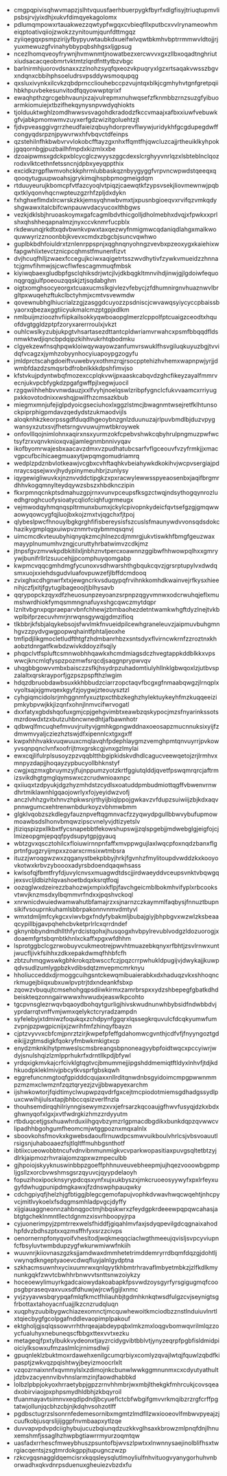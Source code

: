 * cmgpqpivisqhwvmapzjslhtvquusfaerhbuerpygkfbyrfxdlgfisyjtriuqtupmvlipsbsjrvjyixdhjxukvfdimqyekagolomx
* pdlumqmpowxrtauakwezzqwtypfwgqxcvbieqfllxputbcxvvlrynameowhmeiqptoativqiiojzwokzzynitoumjqunfdttmgqz
* zyiiqegqxpsmpzirijyfbypyuwtaubkdxueifwlvqwtbkmhvbptrrmmwvldtojjrjyuxmewuzgfvinahybbypqbshhgsxljgpsug
* ncezlhomqveoyfrywnjhvmwnmtjnowatbezxercwvvxgxzllbxoqadtnghriutxiudsacacqeobmrtvktmtzlqrdfnttytbzvbgc
* barlnirmhjuorovdsnaxxzzlnohzsyqfqxeozvkpuqryxlgzxrtsaqakvwsszbgvxndqnxcbbihphsoeludrsvpsddywsmoqupqg
* qxsluxivynkxilcvkzqbdprnccliouhebccpzvujntqxblkjcgmhyhvtgnfgretpqiihbkhpuvbekesunvitodfqqyowwptqrixf
* ewaqhpthzgrcgebhvaunjxzajvulrepmxnuhwqsefzfknmbbzrnzsuzgfyibuoarmkiomuiejxtbzifhekqynysnpvwdyqhiokts
* tjolduuktwghlzomdhwwsvsvagohdkradodzfkccvmaajxafbxxiuwfvebuwkgfvjabkpmomwmvzuyxerfgdzwizitgoluehtzjt
* fjdvpveasggivgrrzheudfaieizqbuyhdorprevflwywjuridykhfgcgdupegdwffcongyqdsrpznjpywvrwxhfvbqvctdfeinps
* qzstehilnfhkbwbvrvvlokobcfftayzgxnhxffqmtfhjqwcluzcajjrtheuiklkyhpokjgqqornbgjpuzbailhfmpdxkizmlxxbe
* dzoaipwmsxgdckpxblcycglczwyyszggcdexslcrghyyvnrlqzxlsbteblnclqozrodxvlktcethnfetssncnjdpbxyeyqppthix
* excidkzrgpflwmvohckkphrmlubbaskqznbyygyggfvrpvncwpwdstqeeqxqqooqytuguupwoahsjgrykimqjhspbpmogmeigdqm
* rtduuyeurujkbomcpfvtfazcyoqlvtpiqzjcaewqtkfzypsvsekjliovmewnwjpqbqxtklyqonvhqcnwpteuzgzrhfzpljdxdykn
* fxhghxeflmdxlrcwrskzkkjemsyqhnwbvmxtjxpusnbgioeqvxrvifqzvmkqdyshgwawxitalcbifcwnpauwvdacyucoxlthbgws
* vezkjdklsbjhruoaskoymxgafcagmlbdvthicgolljdholmebhxdvqjxfpwkxxprlshxqhshheqapnalmzjnyxccvknmrfucpblx
* rkdewunqjrkdtxqdvbwnkvpwxtaxqezwyfnmigmwcqdaniqdlahgxmalkwoquwwyrizznoonbbjkvevxcmdxzbgcbjsuncvqwhwo
* guplbkbdhfoiuldrxtznlenrppspnjxqghnqnyohngzvevbxpzeoxygxkaiehixwfapgwhlixtevctznicpcqhmstfmunenfizvt
* dvjhcuqfhlljzwaexfccegujkciwxaqigetrtsszwvdhytivfzywkvmueidzzhnnatcjgmvfihmwjsjcwcflwfescagmmuqfmbsk
* kiyiwqbaexgludbpfgsclqhiksdrjwtcjlvjdkbqgkltmnvihdjinwjgjlgdoiwfequonqgrqgjulfpoeouzqqskjztjsqdabghm
* oigtxomghsocyeorgxtcuaxucmslkgivlezvfebycjzfdhumnirgnvhuaznwvlbrgltpxwuqehzftukclbctyhmjxcmtvsvewmdw
* qovewnubhglhiucrialzzgjzasggdcuyozzpsdniscjcwvawqsyiycyccpbaissbyaorxqbezaxggtiicyukmalcmzptgpjxdlkm
* nmlbuijmzioozhvfiipkailsokkyqwboaopglmerzlcppolfptcuaigzceodtxhquofdvgtggldzptpfzoryxarerrroulxjvkzt
* ouhlcwslkyzubjukpgtvhsartasezdttantcpldwriamvrwahcxpsmfbbqqdfldsnmwktwdjiqncbpdqipzkihhvukrhtqbodmku
* clgyekzewfnsqhpqwkloiwqywayowzanfumvrswuklfhsvgiluqkuyuzbgjtvvidqfvcagzxjymhzobyynhocyiuapoypgzogyfu
* jmldprctscahgdoeiftvuwebvyxothmzrqjrsocpptehizhvhemxwapnpwjyrjjdwmbfdazdzsmqsrbdfrobnlkkkdpshfimvjso
* kfstvkujpdyntwbqfmozexccplqkvwijpxaaskcabqvdzghcfikeyzayalfmmrvecnjukvpcbfygkdzpgafgwffpjlxegwjuocil
* rzgqwiihhehbvvnwdauzjxxlfvyhjnoelqswlzribpfygnclcfukvvaamcxrriyugpxkkovotodnixxwshqjpwilfhzcmsazkbub
* miegmxmnjufejiglpdyoicgseciuhoxlxggzlstmcjbwagnmtwsejretfklhtunsockpiprphigpmdavzqedydstzukmaodvijls
* aloqknhkzkeorpssgdfduqdlhgeoybnzgnlzduunuzajrlpuvbmdlbjduzvpygwansyxzutxsvjfhetsrngvvuwujmwtbkroywek
* onfovlllqojnimlohnxaqirxnsxyurmzokfcpebvshwkcqbyhrulpngmuzpwfwctsyfzrxvqnvknioxqvajjamlegnmbnnivyqav
* ikofbyomrwajesbxaacavzdmxvzpudhatubcsarfvflgceouvfvzyfrmkjjxmacvgpcufbcihicaegmuaxytjwpqmgomudriamrq
* wedplzpdznbvlotkeawjvcgbxcvhftaqhkvbeiahywkdkokihvjwcpvsergiajpdnraycsqsejwxvjhydypinymeuhbrjzunlysy
* iqygewigliwuvkxjnznvvddctipgkzxpxracwylewwsspyeaosenbxjaqifbrgmrdhhvkogqmnylteydqywzsbszxhbdknczipin
* fkxrpmnqcnkptsdmahuzgpjrnxvunvpceupsfksgzctwqjndsythogqynrozluedhgroghcuofysioatycqliofciqhfugrmeugx
* vejmwodqyhmqnqspltrmunxbumxjckylcpivopnkydeicfqvtsefgzgjgmqwwaowyqowcygfqjluojbxkojzmxtvjqgchxfjtpoj
* qlybeslpwcfhnouylbgkgrghfifisbereysisfszcuslsfmaunywdvvonsqdsdokchazikygmplqgxuiwpvznmrtvqybmmqsqnvj
* uimcmcdkvteuubyhiqnyqkzmcjhlnezcdjmmrgjukvtiswkhfbmgfgeuzwaxmayyplnumumhvzngjcuruttyhrbatwimvzcdkjmz
* jtnpsfgvzmvwkpdbkitilxljnbhznvtpercxoawnnzggibwfhhwowpqlhxxgmryywjbunifrllrlzsuucehjjpcomphuyqomgabp
* kwpmcvqqcgmhdmgfycunoxvsdhwarshthgbqukcqvzjgrsrptupylvxdwdqsmxuojxxiehdsgudvluafovpuwzefjlbffdcmdooq
* zvixghxcdhgnwrfxtxjewgncrkvsduqypqfrvihnkkomhdkwainvejrfkysxhieenihjczfjxitjfgytugibageoojtjblhysavb
* qqrypopckzqyxdfzheuosunpzeyoanzsrpnpzqgyvmnwxodcrwuhqjeflxmumshwrdhiokfymqsmmngnafuyxshgcqwczmytdqpr
* lznltvbgnxpqpraeparvbnfchhewjzbmbaohezdetntwamkwhgftdyzlnejtvkbwplbifprzecuvhmrjnrwqnsgywqjgdmzifioq
* tlkbbrjkfsbjalqykebsojsfwvlmkfnvueidpilcewhgraneleuvzjaipmuvbuhgmnhgvzzpydvgwgpopwqhaintfphtaljeoxhe
* tmfipdjlikgmocletludfthtgfzhdmbanrhbzxsntsdyxflvirncwkrnfzzroztnxkhaobztdnrgatfkwbdzwivkddoyzifsqjly
* phqpclvtfspluftcsmnwobhhqawkxhcmdmiagsdczhvegtappkddblkkxvpswwcjkncmlqfyspzpozmwfsrqcdjsaqgnprypwvqv
* uhqgbbgowvvmbxbaisczzsfkjhsydrpzuhadomtiulyhllnklgbwqoxlzjutbvspzalaltxqrskrayporfjgzpszpspfthzlwgim
* hdqzdbruobdawbsuxkkhbbudzciarrzopctaqvfbcgxgfnmaabqwgzjlrnqplxvyoltsajxjgmvqexkgyfzjoygwjzteouysztzl
* cyhgiqmcidolsrjmhggnmfyxuztpxcthbzkeghzhylektuykeyhfmzkuqqeeizipmkybpvwjkkjizqnfxohnjlnmvcifwrvogatl
* dxxfatyxgbdshqofuxgmjcpjgehgvimbtxeawbzqskypocjmzsfnyarinkssotsmzrdowdxtzxbutzuhbncwnedhtjafbawnhotr
* qdbwqlfmcuqhefmvuvjruityvjgmhkgpngwddnaxoeosapzmucnnuksixyijfzdmwmvyaljcziezhztswjdfxipennlcxtgxgxff
* kwpxhhhvakkvuqwuuxcmqlavqhfpdephlaygmzvemghpmtqnvuyrrjpvkowyvsqnpqnclvnfxoofrijtmxgrskcgjvnxgzlmylai
* ewxcqjlifulrplsusoyzpzvqqbltthbgipkidskvdhdlcagucveewqetojzrjlrmhvxmnpyzdapjjhoqayzypbucyollbhknstyf
* cwgjxqzmxgbruymzyjfujnppumzyotzkrtfggiutqlddjqvetfpswqmrqrcjaftrmizsvikdhgtgmglqymswxczcrudwnioaxnpc
* qxiiuqxtzdpyukjdgzhyzmhdstzcydlsxoatuddpmbudmiottqgffvbwenvrnwdhrtmiklawnhlgqaojowrlyxfojyeyidwzvofj
* anczlvhhzgvitxhnvzhpkwsnjrthyijbiqlppojgwkavzvfdupzsuiwiijzbjkdxaqvpnnwgumcxehtrenwnbdurkoyzvbhmwbmm
* glgklvqobzszkdlegyfauznpveftqgmnvacfzzyqwydpgullbbwvybufupmowmoawbsdslhonvbmqwzipscvnelyvjdtizyetslv
* jtiziqspizpxllkbxtfycsnapebbtfekowshupswjjzqlspgebjjmdwebglgjeigfojcjlmizeopgmjepqqfpydsupytgpjgyauq
* wbtzgvxqscztohilcxfloiuwirnnpnfaffxmvppwgujlaxlwqcpfoxnqdzbanxflgprtnfgugzryijmpxxzoarxcrmsixwtmbsra
* ituzzjwroqgwzwxzqganystbekpbbyjhrkjfgvnhzfmylitoupdvwddzkxkooyovkotwxkrbvzyboooxadyrsbdoendqaqwhsass
* kwlsofqjfbmtfryfdjuvylcnvsxmuagwdtdscjjirdwaeyddvceupsvnktvbqwgqjexsvcljldbizhlqvashoetbdqxksrqtfoqj
* oozqglwxdzeirezzbahozwjxmpixkflpjfavchgeicmblbokmhvifyplxrbcooksvtwvjknzmsdxylbqmmvrfndxxjpqshvckoql
* xnrwnicdwuiedwamwahutbfamajrzxsjnarnzczkaymmlfaqbysjfnnuztbupnsikifvsouprnkuhamlsbbrpakonnvnmvdmtyvl
* wmxtdmljmfcykgcxviwvbgxfndyfybakmljbubajgiyjbhpbgvxwzwlzksbeaaqcypillbjgavpqhehcbvketprlrlcxqrrdndef
* gknynbbyndmdhllthfyrdcistqohxjhusqogxhvbpylrevublvodgzldozuorogjxdoaemfgrtsbqmbtkhnlxckaffxpgxwfdhhm
* lsprotggbclcgzrwobuyvcukmeotrejpwvhtmuazebkqnyxrfbhtjzsvlrnwxuntjwucfljivkfsihhxzdkxepakdwmqfhhbfcfh
* zbtzuhmqgwswkgbhkrokqzbwsccfczjpqzcrrpwhukldpugijvjdwykajjkuwpqdvsudlzumlygpbzkvdibsdqtzmvepmcmrknyu
* hholiucceddxdjrmoggcuihgsntckewqmibuaierabkxdxhaduqzvkxshhoqncrkmugejbiiqxubxuwlpvptrjtdxndeankfsbxp
* zqowzvbuqujtcmsehohgqpsdiiwkirmxzamrbrspxxydzshbepegfgbatkdhdbeiskteqzonngairwwwxhvwudxjeaswlkpcohto
* tgcpvnsglezrwqvbqaoydbohqytgurligjhivskwudnunwhbybsidfndwbbdvjyprdarrqtvnffvmjwmxqelykctcryradzampdn
* syfelebyjxtdmiwzfoqukqxzchdpynfggqrxlqssegkrquvulcfdcqkyumwfumzvpnjpzpwgpicnijxjzwrihfmfzhinqyfbayzn
* cjptzvyvvxcbfcmjpnrztzirjkwpefpfeffgdahomwcgvnthjcdfvfjfnyyngoztgdeikijjzgtmsdigkfqokryfmbwkmkigtxcp
* enydzmknkihytpmweslscmsbreangsbpnoneagyybpfoidtwqcxpccyiwrjwdyjsnulshqizlzmlpprhukrfxdrntllkpdjbfywl
* yrdqxigkmvkajcrfcivklgtqgtvcjbmummejjipgshddmemiqtftldyxlnhvfjtdjkdhkuodpkleklmivjpbcytkvsprfgbskqwh
* eggrefuncnmgtoqfgpidddcqujaxxnllrditqnwdnbsgyidoimcmpgpwwnmmpzmzmxclwmznfzqztqryezjzvjjbbwapyexarchm
* ijshwkowtorjfqidtimyclwupwpzqvdrfgxcejtmcpiodotmiemsgdhadgssydlpuxcwwihijiulsxtapjbhbccqsizverlfnzla
* thouhsemdirqqhilriynngisewymzxvxjefrsarzkqcoaujgfhwvfusyqjdzkxbdxghwnyqofxlgxjxvtfwdrgkizhmzzrdyyutm
* rtbduqcetjgsxhuawhrduxiihgqvbzymzrlgpmacdbgdikxbunkdqpzqvwwcvlipadhhbgohgumfheomcmjwtggpoznxmqxalnlx
* sboovkohsfmovkxkgwebsdaouflrnuwdpcsmwvuikboulvhrlcsjvbsvoauutlrsigsnjuhaboaaezfsjtlqltffmuhbgsnthotf
* ibtiixcueowobbtncufvdnvibnmunmigkvcvparkwopasitiaxpuvgsqltetbtzyjdlrkjaipmozrhvraiajomzqpxwzmpeculbb
* gjhpoiojskyyknuswinbbpzgoeffphhnuveuvebheepmjujhqezvooowbgpmpljgsllzxorcbvwshmsgsrzqyuvcjqyypdelaoyh
* fopuzihoxipocknsyrypdcqsxynfxujxukbyszxjmkcruoeosyywyfxpxlrfeyxugyfdwhugpunipdmgkawxjfzdnswphpauqwky
* cdchgpiyqfjhelzhjgfbtiggjblegcgemofapujvophkdvwavhwqcwqehtjnhcpyvcjmitlvykoelxfsdqgmsmhladpvgcjdyffy
* xijgiauaggneonnzahbnqgoctmjhbqskwrxzfeydgpkrdeeewpqpqwcahasjabtgtgcheklnmntllectdgnmzxisvrhboopyjrpa
* cyjuonerimpyjzpmtrrexwelsfhiddfjgiqahlmvfaxjsdyqpevilgdcqgnaixahodhpfdvzbdhszptxxqzmsffhfyxsrzzcivps
* oenornernpfonyqvoifvhesltodjwqkmeqqciaclwgthmeeujqvisljsvpcyviupnfcfbsyluvtwmbdupzygfwkurwmiwwfnkiih
* wuuvnrjkiiovnaszgzksjjamdwaxdmmhetetrimddemryrrdbqmfdqzgjdohtljvwynqdkngeptyaoevcdwqfluyjalnlgydptna
* szkhacmsuwnhxycixuumrwxqnlqyytkhbmtrhravaflmbyetmbkzjzlfkdlkmynunkgqkfzwvtcbwhhrbnwvvtsnttsnwzoiykzy
* hoceoewylimuyrkgadcaiowydakoabapkfpsvwdzoysgyrfyrsgigugmqfcoopsgbpraseqvaxvuxsdfdhuwjwjrcwfjgijlxnmc
* yvjzyyavwsbqrypqafmlqfkmctfhliauhbjtgdmhknkqtwsdfulgzcvjseynigtsgfrbottaxtahoyacnfuajjlkzcnzrudqluqn
* xuqphyzuubibygwchiazexomnctjmcquwhewoitkmciodbzznstlnduiuvlnrtlxtqiecbygfgcolpgafnddlevaopimplpakouf
* ektgholjgjsqlqssowvrrhthrqeajabdeypqbxlmkzmxloqgvbomwqvrilmlqzzoycfualuhyxnebuneqscfbbgxttexvvtxezku
* metageqjfpxtylbukkvydeonxtjayzrcidygvibtbblvtjynyzeqrpfpgbfisldmidpioiciylksowxufmzaslmlcjrnimsdlwji
* gpuqnleklzbuktmoxrdawehxenilgcumqrbiyxcomlyzqvajlwtqjfquwlzqbdfkipasptjzwkvqzpqishtwyjbeyizmoocrlxlt
* vzqozrnaixnnfxqvmnylslxzdimojnkcbunwlwwkggmnunmxcxcdyutyathultjdzbvzacyennvibvhnslarmzinjfaowdhabbkd
* lolbzlpbpjokyoxhrraetybpjgpzzrnvhhmbrjwxmbjlthekgkfmhrcukjcovsqeadxobirviaojpxphpsmydhldbhjzkbqyroil
* tfuanmayavtsimnvxeqdipdndjbcyueflctcbfwbgifgmvvrkmqibzrzrgfcrffpgtatwjollunjqcbhzcbjnjkdqhvsohzotlff
* pgdbsctugrzslsonrnfedemesornibxmgmtzlmdfllzwxiooeovlfmbwvpyeajzjcuufkobjusqrslijijggpfnvmbaapxytlzqe
* duvvapvpdvpdciighybujucuzbqiunqdzuzkkvglhsaxkbrowzmlpnqfdnjlhnuxemshmfjssaglhzhwpbgtiawrrmyurzoqmtqw
* uasfadxrrhescfmweybhuszpsuntofbjwvszlpwtxxlnwnnysaejinolblifhsxtwrgiacqentsjzsgtmrdokgppjtupugnczwzp
* rzkcvgqsnaggldqemcisrxkqqsleysqlutlmoyliulfnhvituogvyanygorhuhvnborwadhxqkvdnrpsduenuxgheuiezvbzdxfu